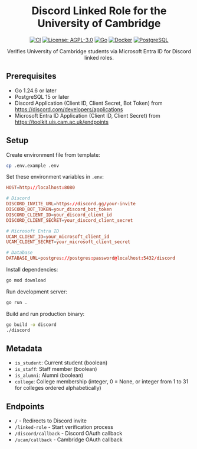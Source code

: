 <div align="center">

# Discord Linked Role for the University of Cambridge

[![CI](https://github.com/cucats/discord-linked-role/actions/workflows/ci.yml/badge.svg)](https://github.com/cucats/discord-linked-role/actions/workflows/ci.yml)
[![License: AGPL-3.0](https://img.shields.io/badge/License-AGPL%20v3-blue.svg)](https://www.gnu.org/licenses/agpl-3.0)
[![Go](https://img.shields.io/badge/go-1.24.6%2B-blue)](https://golang.org/dl/)
[![Docker](https://img.shields.io/badge/docker-%230db7ed.svg?logo=docker&logoColor=white)](https://hub.docker.com)
[![PostgreSQL](https://img.shields.io/badge/postgresql-15%2B-blue)](https://www.postgresql.org/)

Verifies University of Cambridge students via Microsoft Entra ID for Discord linked roles.

</div>

## Prerequisites

- Go 1.24.6 or later
- PostgreSQL 15 or later
- Discord Application (Client ID, Client Secret, Bot Token) from https://discord.com/developers/applications
- Microsoft Entra ID Application (Client ID, Client Secret) from https://toolkit.uis.cam.ac.uk/endpoints

## Setup

Create environment file from template:

```sh
cp .env.example .env
```

Set these environment variables in `.env`:

```conf
HOST=http://localhost:8080

# Discord
DISCORD_INVITE_URL=https://discord.gg/your-invite
DISCORD_BOT_TOKEN=your_discord_bot_token
DISCORD_CLIENT_ID=your_discord_client_id
DISCORD_CLIENT_SECRET=your_discord_client_secret

# Microsoft Entra ID
UCAM_CLIENT_ID=your_microsoft_client_id
UCAM_CLIENT_SECRET=your_microsoft_client_secret

# Database
DATABASE_URL=postgres://postgres:password@localhost:5432/discord
```

Install dependencies:

```sh
go mod download
```

Run development server:

```sh
go run .
```

Build and run production binary:

```sh
go build -o discord
./discord
```

## Metadata

- `is_student`: Current student (boolean)
- `is_staff`: Staff member (boolean)
- `is_alumni`: Alumni (boolean)
- `college`: College membership (integer, 0 = None, or integer from 1 to 31 for colleges ordered alphabetically)

## Endpoints

- `/` - Redirects to Discord invite
- `/linked-role` - Start verification process
- `/discord/callback` - Discord OAuth callback
- `/ucam/callback` - Cambridge OAuth callback
